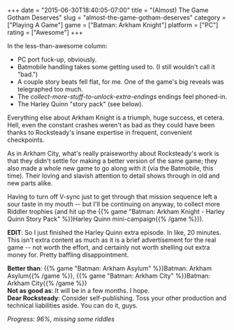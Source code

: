 +++
date = "2015-06-30T18:40:05-07:00"
title = "(Almost) The Game Gotham Deserves"
slug = "almost-the-game-gotham-deserves"
category = ["Playing A Game"]
game = ["Batman: Arkham Knight"]
platform = ["PC"]
rating = ["Awesome"]
+++

In the less-than-awesome column:

<ul>
<li>PC port fuck-up, obviously.</li>
<li>Batmobile handling takes some getting used to.  (I still wouldn't call it "bad.")</li>
<li>A couple story beats fell flat, for me.  One of the game's big reveals was telegraphed too much.</li>
<li>The <i>collect-more-stuff-to-unlock-extra-endings</i> endings feel phoned-in.</li>
<li>The Harley Quinn "story pack" (see below).</li>
</ul>

Everything else about Arkham Knight is a triumph, huge success, et cetera.  Hell, even the constant crashes weren't as bad as they could have been thanks to Rocksteady's insane expertise in frequent, convenient checkpoints.

As in Arkham City, what's really praiseworthy about Rocksteady's work is that they didn't settle for making a better version of the same game; they also made a whole new game to go along with it (via the Batmobile, this time).  Their loving and slavish attention to detail shows through in old and new parts alike.

Having to turn off V-sync just to get through that mission sequence left a sour taste in my mouth -- but I'll be continuing on anyway, to collect more Riddler trophies (and hit up the {{% game "Batman: Arkham Knight - Harley Quinn Story Pack" %}}Harley Quinn mini-campaign{{% /game %}}).

<b>EDIT</b>: So I just finished the Harley Quinn extra episode.  In like, 20 minutes.  This isn't extra content as much as it is a brief advertisement for the real game -- not worth the effort, and certainly not worth shelling out extra money for.  Pretty baffling disappointment.

<b>Better than</b>: {{% game "Batman: Arkham Asylum" %}}Batman: Arkham Asylum{{% /game %}}, {{% game "Batman: Arkham City" %}}Batman: Arkham City{{% /game %}}  
<b>Not as good as</b>: It will be in a few months.  I hope.  
<b>Dear Rocksteady</b>: Consider self-publishing.  Toss your other production and technical liabilities aside.  You can do it, guys.

<i>Progress: 96%, missing some riddles</i>
